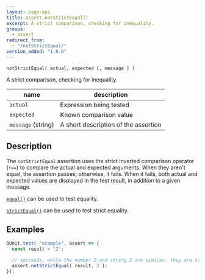 ```yaml
---
layout: page-api
title: assert.notStrictEqual()
excerpt: A strict comparison, checking for inequality.
groups:
  - assert
redirect_from:
  - "/notStrictEqual/"
version_added: "1.0.0"
---
```


`notStrictEqual( actual, expected [, message ] )`

A strict comparison, checking for inequality.

| name | description |
|------|-------------|
| `actual` | Expression being tested |
| `expected` | Known comparison value |
| `message` (string) | A short description of the assertion |

## Description

The `notStrictEqual` assertion uses the strict inverted comparison operator (`!==`) to compare the actual and expected arguments. When they aren't equal, the assertion passes; otherwise, it fails. When it fails, both actual and expected values are displayed in the test result, in addition to a given message.

[`equal()`](./equal.md) can be used to test equality.

[`strictEqual()`](./strictEqual.md) can be used to test strict equality.

## Examples

```js
QUnit.test( "example", assert => {
  const result = "2";

  // succeeds, while the number 2 and string 2 are similar, they are strictly different.
  assert.notStrictEqual( result, 2 );
});
```

